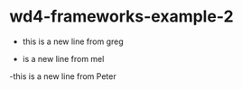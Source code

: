 # wd4-frameworks-example-2

- this is a new line from greg

- is a new line from mel

-this is a new line from Peter